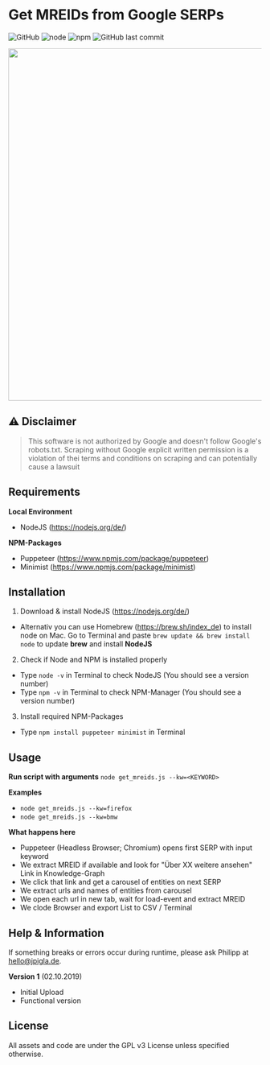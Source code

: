 # Get MREIDs from Google SERPs
![GitHub](https://img.shields.io/github/license/jpigla/MREIDs-from-SERPs) ![node](https://img.shields.io/node/v/puppeteer) ![npm](https://img.shields.io/npm/v/puppeteer) ![GitHub last commit](https://img.shields.io/github/last-commit/jpigla/MREIDs-from-SERPs)

<p align="center"><img src="https://user-images.githubusercontent.com/14932296/65971013-d6526800-e467-11e9-9ce3-322100f8a766.png" width=700></p>

## ⚠ Disclaimer
> This software is not authorized by Google and doesn't follow Google's
> robots.txt. Scraping without Google explicit written permission is a violation of thei
> terms and conditions on scraping and can potentially cause a lawsuit

## Requirements

**Local Environment**
* NodeJS (https://nodejs.org/de/)

**NPM-Packages**
* Puppeteer (https://www.npmjs.com/package/puppeteer)
* Minimist (https://www.npmjs.com/package/minimist)

## Installation

1. Download & install NodeJS (https://nodejs.org/de/)
  * Alternativ you can use Homebrew (https://brew.sh/index_de) to install node on Mac. Go to Terminal and paste `brew update && brew install node` to update **brew** and install **NodeJS**
2. Check if Node and NPM is installed properly
  * Type `node -v` in Terminal to check NodeJS (You should see a version number)
  * Type `npm -v` in Terminal to check NPM-Manager (You should see a version number)
3. Install required NPM-Packages
  * Type `npm install puppeteer minimist` in Terminal

## Usage

**Run script with arguments**
`node get_mreids.js --kw=<KEYWORD>`

**Examples**

* `node get_mreids.js --kw=firefox`
* `node get_mreids.js --kw=bmw`

**What happens here**

* Puppeteer (Headless Browser; Chromium) opens first SERP with input keyword
* We extract MREID if available and look for "Über XX weitere ansehen" Link in Knowledge-Graph
* We click that link and get a carousel of entities on next SERP
* We extract urls and names of entities from carousel
* We open each url in new tab, wait for load-event and extract MREID
* We clode Browser and export List to CSV / Terminal

## Help & Information

If something breaks or errors occur during runtime, please ask Philipp at hello@jpigla.de.

**Version 1** (02.10.2019)
* Initial Upload
* Functional version


## License

All assets and code are under the GPL v3 License unless specified otherwise.

